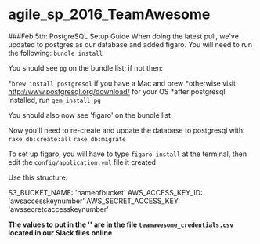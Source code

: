 # agile_sp_2016_TeamAwesome

###Feb 5th: PostgreSQL Setup Guide
When doing the latest pull, we've updated to postgres as our database and added figaro. You will need to run the following:
  `bundle install`

You should see `pg` on the bundle list; if not then:

  *`brew install postgresql` if you have a Mac and brew
  *otherwise visit http://www.postgresql.org/download/ for your OS
  *after postgresql installed, run `gem install pg`

You should also now see 'figaro' on the bundle list

Now you'll need to re-create and update the database to postgresql with:
  `rake db:create:all`
  `rake db:migrate`

To set up figaro, you will have to type `figaro install` at the terminal,
then edit the `config/application.yml` file it created

Use this structure:

  S3_BUCKET_NAME: 'nameofbucket'
  AWS_ACCESS_KEY_ID: 'awsaccesskeynumber'
  AWS_SECRET_ACCESS_KEY: 'awssecretcaccesskeynumber'

**The values to put in the '' are in the file `teamawesome_credentials.csv` located in our Slack files online**
